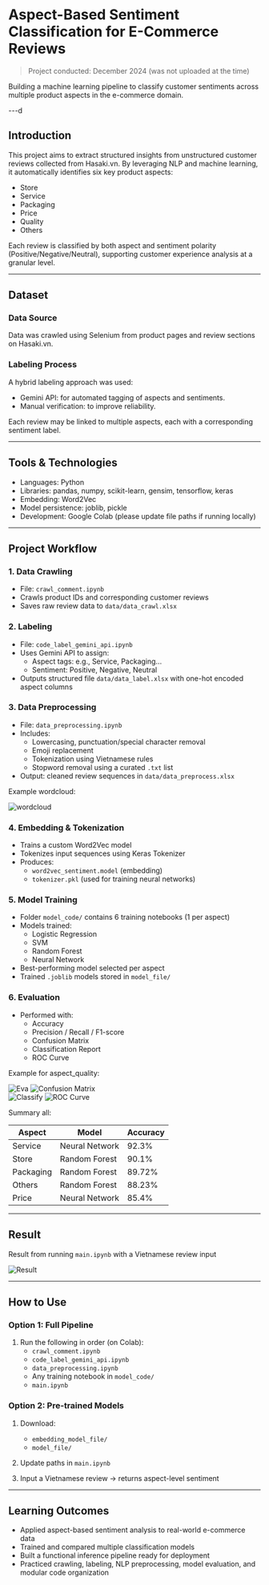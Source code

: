 # Aspect-Based Sentiment Classification for E-Commerce Reviews  
> Project conducted: December 2024 (was not uploaded at the time)

Building a machine learning pipeline to classify customer sentiments across multiple product aspects in the e-commerce domain.

---d

## Introduction

This project aims to extract structured insights from unstructured customer reviews collected from Hasaki.vn. By leveraging NLP and machine learning, it automatically identifies six key product aspects:
- Store
- Service
- Packaging
- Price
- Quality
- Others

Each review is classified by both aspect and sentiment polarity (Positive/Negative/Neutral), supporting customer experience analysis at a granular level.

---

## Dataset

### Data Source  
Data was crawled using Selenium from product pages and review sections on Hasaki.vn.

### Labeling Process  
A hybrid labeling approach was used:
- Gemini API: for automated tagging of aspects and sentiments.
- Manual verification: to improve reliability.

Each review may be linked to multiple aspects, each with a corresponding sentiment label.

---

## Tools & Technologies

- Languages: Python  
- Libraries: pandas, numpy, scikit-learn, gensim, tensorflow, keras  
- Embedding: Word2Vec  
- Model persistence: joblib, pickle  
- Development: Google Colab (please update file paths if running locally)

---

## Project Workflow

### 1. Data Crawling  
- File: `crawl_comment.ipynb`  
- Crawls product IDs and corresponding customer reviews  
- Saves raw review data to `data/data_crawl.xlsx`

### 2. Labeling  
- File: `code_label_gemini_api.ipynb`  
- Uses Gemini API to assign:
  - Aspect tags: e.g., Service, Packaging...
  - Sentiment: Positive, Negative, Neutral  
- Outputs structured file `data/data_label.xlsx` with one-hot encoded aspect columns

### 3. Data Preprocessing  
- File: `data_preprocessing.ipynb`  
- Includes:
  - Lowercasing, punctuation/special character removal
  - Emoji replacement
  - Tokenization using Vietnamese rules
  - Stopword removal using a curated `.txt` list
- Output: cleaned review sequences in `data/data_preprocess.xlsx`

Example wordcloud:

![wordcloud](assets/wordcloud.png)

### 4. Embedding & Tokenization  
- Trains a custom Word2Vec model
- Tokenizes input sequences using Keras Tokenizer
- Produces:
  - `word2vec_sentiment.model` (embedding)
  - `tokenizer.pkl` (used for training neural networks)

### 5. Model Training  
- Folder `model_code/` contains 6 training notebooks (1 per aspect)
- Models trained:
  - Logistic Regression
  - SVM
  - Random Forest
  - Neural Network  
- Best-performing model selected per aspect  
- Trained `.joblib` models stored in `model_file/`

### 6. Evaluation  
- Performed with:
  - Accuracy
  - Precision / Recall / F1-score
  - Confusion Matrix
  - Classification Report
  - ROC Curve

Example for aspect_quality:

![Eva](assets/eva.jpg)
![Confusion Matrix](assets/cf.jpg)  
![Classify](assets/classify.jpg)
![ROC Curve](assets/ROC.jpg)

Summary all:

| Aspect     | Model            | Accuracy |
|------------|------------------|----------|
| Service    | Neural Network   | 92.3%    |
| Store      | Random Forest    | 90.1%    |
| Packaging  | Random Forest    | 89.72%   |
| Others     | Random Forest    | 88.23%   |
| Price      | Neural Network   | 85.4%    |

---

## Result
Result from running `main.ipynb` with a Vietnamese review input

![Result](assets/Result.jpg)

---

## How to Use

### Option 1: Full Pipeline  
1. Run the following in order (on Colab):
   - `crawl_comment.ipynb`
   - `code_label_gemini_api.ipynb`
   - `data_preprocessing.ipynb`
   - Any training notebook in `model_code/`
   - `main.ipynb`

### Option 2: Pre-trained Models  
1. Download:
   - `embedding_model_file/`  
   - `model_file/`  

2. Update paths in `main.ipynb`  
3. Input a Vietnamese review → returns aspect-level sentiment

---

## Learning Outcomes

- Applied aspect-based sentiment analysis to real-world e-commerce data  
- Trained and compared multiple classification models  
- Built a functional inference pipeline ready for deployment  
- Practiced crawling, labeling, NLP preprocessing, model evaluation, and modular code organization
